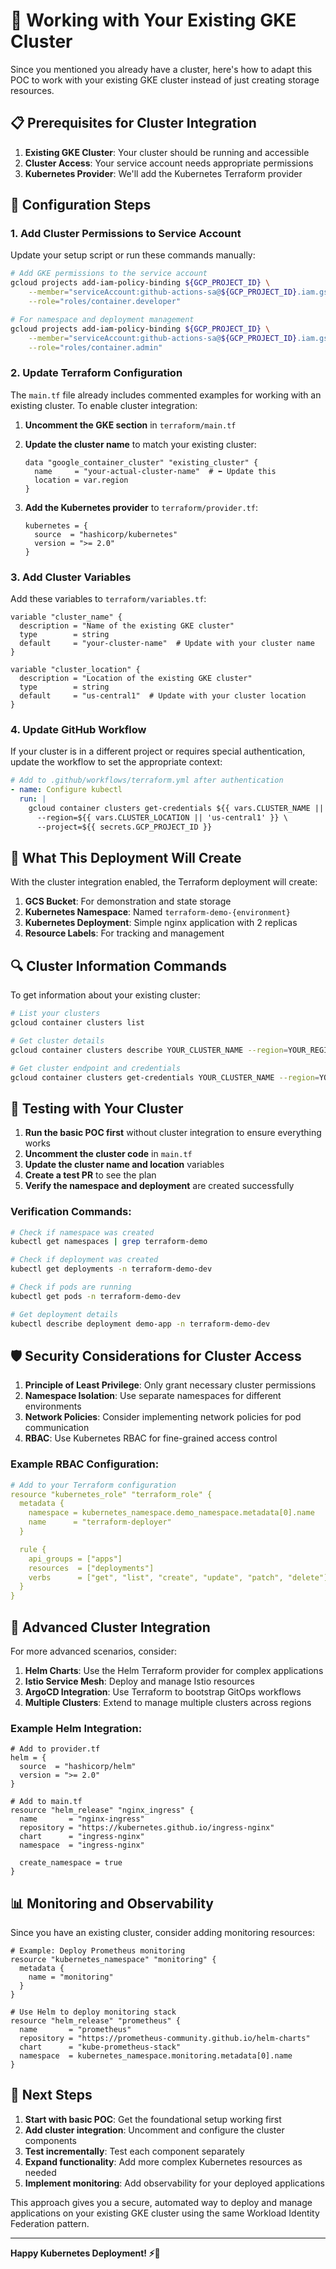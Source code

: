 # 🚀 Working with Your Existing GKE Cluster

Since you mentioned you already have a cluster, here's how to adapt this POC to work with your existing GKE cluster instead of just creating storage resources.

## 📋 Prerequisites for Cluster Integration

1. **Existing GKE Cluster**: Your cluster should be running and accessible
2. **Cluster Access**: Your service account needs appropriate permissions
3. **Kubernetes Provider**: We'll add the Kubernetes Terraform provider

## 🔧 Configuration Steps

### 1. Add Cluster Permissions to Service Account

Update your setup script or run these commands manually:

```bash
# Add GKE permissions to the service account
gcloud projects add-iam-policy-binding ${GCP_PROJECT_ID} \
    --member="serviceAccount:github-actions-sa@${GCP_PROJECT_ID}.iam.gserviceaccount.com" \
    --role="roles/container.developer"

# For namespace and deployment management
gcloud projects add-iam-policy-binding ${GCP_PROJECT_ID} \
    --member="serviceAccount:github-actions-sa@${GCP_PROJECT_ID}.iam.gserviceaccount.com" \
    --role="roles/container.admin"
```

### 2. Update Terraform Configuration

The `main.tf` file already includes commented examples for working with an existing cluster. To enable cluster integration:

1. **Uncomment the GKE section** in `terraform/main.tf`
2. **Update the cluster name** to match your existing cluster:
   ```hcl
   data "google_container_cluster" "existing_cluster" {
     name     = "your-actual-cluster-name"  # ⬅️ Update this
     location = var.region
   }
   ```

3. **Add the Kubernetes provider** to `terraform/provider.tf`:
   ```hcl
   kubernetes = {
     source  = "hashicorp/kubernetes"
     version = ">= 2.0"
   }
   ```

### 3. Add Cluster Variables

Add these variables to `terraform/variables.tf`:

```hcl
variable "cluster_name" {
  description = "Name of the existing GKE cluster"
  type        = string
  default     = "your-cluster-name"  # Update with your cluster name
}

variable "cluster_location" {
  description = "Location of the existing GKE cluster"
  type        = string
  default     = "us-central1"  # Update with your cluster location
}
```

### 4. Update GitHub Workflow

If your cluster is in a different project or requires special authentication, update the workflow to set the appropriate context:

```yaml
# Add to .github/workflows/terraform.yml after authentication
- name: Configure kubectl
  run: |
    gcloud container clusters get-credentials ${{ vars.CLUSTER_NAME || 'your-cluster-name' }} \
      --region=${{ vars.CLUSTER_LOCATION || 'us-central1' }} \
      --project=${{ secrets.GCP_PROJECT_ID }}
```

## 🎯 What This Deployment Will Create

With the cluster integration enabled, the Terraform deployment will create:

1. **GCS Bucket**: For demonstration and state storage
2. **Kubernetes Namespace**: Named `terraform-demo-{environment}`
3. **Kubernetes Deployment**: Simple nginx application with 2 replicas
4. **Resource Labels**: For tracking and management

## 🔍 Cluster Information Commands

To get information about your existing cluster:

```bash
# List your clusters
gcloud container clusters list

# Get cluster details
gcloud container clusters describe YOUR_CLUSTER_NAME --region=YOUR_REGION

# Get cluster endpoint and credentials
gcloud container clusters get-credentials YOUR_CLUSTER_NAME --region=YOUR_REGION
```

## 🧪 Testing with Your Cluster

1. **Run the basic POC first** without cluster integration to ensure everything works
2. **Uncomment the cluster code** in `main.tf`
3. **Update the cluster name and location** variables
4. **Create a test PR** to see the plan
5. **Verify the namespace and deployment** are created successfully

### Verification Commands:

```bash
# Check if namespace was created
kubectl get namespaces | grep terraform-demo

# Check if deployment was created
kubectl get deployments -n terraform-demo-dev

# Check if pods are running
kubectl get pods -n terraform-demo-dev

# Get deployment details
kubectl describe deployment demo-app -n terraform-demo-dev
```

## 🛡️ Security Considerations for Cluster Access

1. **Principle of Least Privilege**: Only grant necessary cluster permissions
2. **Namespace Isolation**: Use separate namespaces for different environments
3. **Network Policies**: Consider implementing network policies for pod communication
4. **RBAC**: Use Kubernetes RBAC for fine-grained access control

### Example RBAC Configuration:

```yaml
# Add to your Terraform configuration
resource "kubernetes_role" "terraform_role" {
  metadata {
    namespace = kubernetes_namespace.demo_namespace.metadata[0].name
    name      = "terraform-deployer"
  }

  rule {
    api_groups = ["apps"]
    resources  = ["deployments"]
    verbs      = ["get", "list", "create", "update", "patch", "delete"]
  }
}
```

## 🚀 Advanced Cluster Integration

For more advanced scenarios, consider:

1. **Helm Charts**: Use the Helm Terraform provider for complex applications
2. **Istio Service Mesh**: Deploy and manage Istio resources
3. **ArgoCD Integration**: Use Terraform to bootstrap GitOps workflows
4. **Multiple Clusters**: Extend to manage multiple clusters across regions

### Example Helm Integration:

```hcl
# Add to provider.tf
helm = {
  source  = "hashicorp/helm"
  version = ">= 2.0"
}

# Add to main.tf
resource "helm_release" "nginx_ingress" {
  name       = "nginx-ingress"
  repository = "https://kubernetes.github.io/ingress-nginx"
  chart      = "ingress-nginx"
  namespace  = "ingress-nginx"
  
  create_namespace = true
}
```

## 📊 Monitoring and Observability

Since you have an existing cluster, consider adding monitoring resources:

```hcl
# Example: Deploy Prometheus monitoring
resource "kubernetes_namespace" "monitoring" {
  metadata {
    name = "monitoring"
  }
}

# Use Helm to deploy monitoring stack
resource "helm_release" "prometheus" {
  name       = "prometheus"
  repository = "https://prometheus-community.github.io/helm-charts"
  chart      = "kube-prometheus-stack"
  namespace  = kubernetes_namespace.monitoring.metadata[0].name
}
```

## 🎯 Next Steps

1. **Start with basic POC**: Get the foundational setup working first
2. **Add cluster integration**: Uncomment and configure the cluster components
3. **Test incrementally**: Test each component separately
4. **Expand functionality**: Add more complex Kubernetes resources as needed
5. **Implement monitoring**: Add observability for your deployed applications

This approach gives you a secure, automated way to deploy and manage applications on your existing GKE cluster using the same Workload Identity Federation pattern.

---

**Happy Kubernetes Deployment! ⚡🚀**
